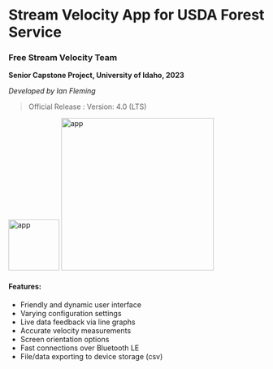 # Stream Velocity App for USDA Forest Service

### Free Stream Velocity Team

**Senior Capstone Project, University of Idaho, 2023**

*Developed by Ian Fleming*

> Official Release :
> Version: 4.0 (LTS)

<img src="https://github.com/ibfleming/fsvt-app/blob/main/usda_logo.png" alt="app" width="100"/>

<img src="https://github.com/ibfleming/fsvt-app/blob/main/app_image.png" alt="app" width="300"/>

#### Features:
- Friendly and dynamic user interface
- Varying configuration settings
- Live data feedback via line graphs
- Accurate velocity measurements
- Screen orientation options
- Fast connections over Bluetooth LE
- File/data exporting to device storage (csv)
